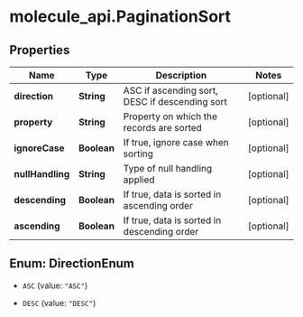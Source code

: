 # molecule_api.PaginationSort

## Properties
Name | Type | Description | Notes
------------ | ------------- | ------------- | -------------
**direction** | **String** | ASC if ascending sort, DESC if descending sort | [optional] 
**property** | **String** | Property on which the records are sorted | [optional] 
**ignoreCase** | **Boolean** | If true, ignore case when sorting | [optional] 
**nullHandling** | **String** | Type of null handling applied | [optional] 
**descending** | **Boolean** | If true, data is sorted in ascending order | [optional] 
**ascending** | **Boolean** | If true, data is sorted in descending order | [optional] 


<a name="DirectionEnum"></a>
## Enum: DirectionEnum


* `ASC` (value: `"ASC"`)

* `DESC` (value: `"DESC"`)




